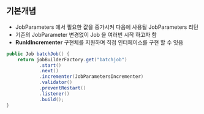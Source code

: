 ## 기본개념

- JobParameters 에서 필요한 값을 증가시켜 다음에 사용될 JobParameters 리턴
- 기존의 JobParameter 변경없이 Job 을 여러번 시작 하고자 함
- **RunIdIncrementer** 구현체를 지원하며 직접 인터페이스를 구현 할 수 잇음

```java
public Job batchJob() {
    return jobBuilderFactory.get("batchjob")
            .start()
            .next()
            .incrementer(JobParametersIncrementer)
            .validator()
            .preventRestart()
            .listener()
            .build();
}
```